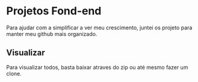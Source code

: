 # Projetos Fond-end

Para ajudar com a simplificar a ver meu crescimento, juntei os projeto para manter meu github mais organizado.

## Visualizar

Para visualizar todos, basta baixar atraves do zip ou até mesmo fazer um clone.
